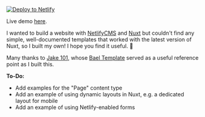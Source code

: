 [![Deploy to Netlify](https://www.netlify.com/img/deploy/button.svg)](https://app.netlify.com/start/deploy?repository=https://github.com/tylermercer/nuxt-netlifycms-boilerplate)

Live demo [here](https://nuxt-netlifycms-boilerplate.netlify.com/).

I wanted to build a website with [NetlifyCMS](https://www.netlifycms.org/) and [Nuxt](https://nuxtjs.org/) but couldn't find any simple, well-documented templates that worked with the latest version of Nuxt, so I built my own! I hope you find it useful. 🙂

Many thanks to [Jake 101](https://jake101.com/), whose [Bael Template](https://github.com/jake-101/bael-template) served as a useful reference point as I built this.

**To-Do:**

* Add examples for the "Page" content type
* Add an example of using dynamic layouts in Nuxt, e.g. a dedicated layout for mobile
* Add an example of using Netlify-enabled forms
